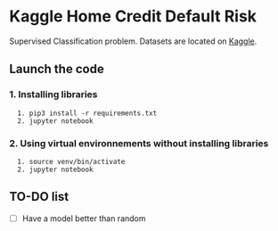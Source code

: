 # Kaggle Home Credit Default Risk

Supervised Classification problem. Datasets are located on [Kaggle](https://www.kaggle.com/c/home-credit-default-risk).

## Launch the code

###  1. Installing libraries
```
  1. pip3 install -r requirements.txt
  2. jupyter notebook
```
### 2. Using virtual environnements without installing libraries
```
  1. source venv/bin/activate
  2. jupyter notebook
```

## TO-DO list
- [ ] Have a model better than random
